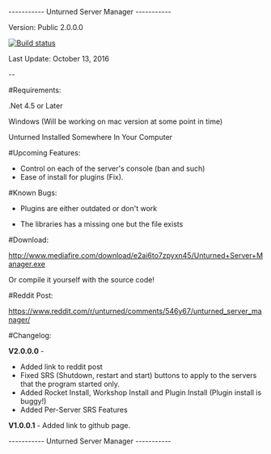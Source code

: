 ----------- Unturned Server Manager -----------

Version: Public 2.0.0.0



[![Build status](https://ci.appveyor.com/api/projects/status/bocigasg3gog25rg/branch/master?svg=true)](https://ci.appveyor.com/project/persiafighter/unturnedservermanager/branch/master)



Last Update: October 13, 2016

--

#Requirements:

.Net 4.5 or Later

Windows (Will be working on mac version at some point in time)

Unturned Installed Somewhere In Your Computer


#Upcoming Features:

* Control on each of the server's console (ban and such)
* Ease of install for plugins (Fix).

#Known Bugs:

* Plugins are either outdated or don't work

* The libraries has a missing one but the file exists


#Download:

http://www.mediafire.com/download/e2ai6to7zpyxn45/Unturned+Server+Manager.exe

Or compile it yourself with the source code!

#Reddit Post:

https://www.reddit.com/r/unturned/comments/546y67/unturned_server_manager/

#Changelog:

**V2.0.0.0** - 

* Added link to reddit post
* Fixed SRS (Shutdown, restart and start) buttons to apply to the servers that the program started only.
* Added Rocket Install, Workshop Install and Plugin Install (Plugin install is buggy!)
* Added Per-Server SRS Features

**V1.0.0.1** - Added link to github page.

----------- Unturned Server Manager -----------